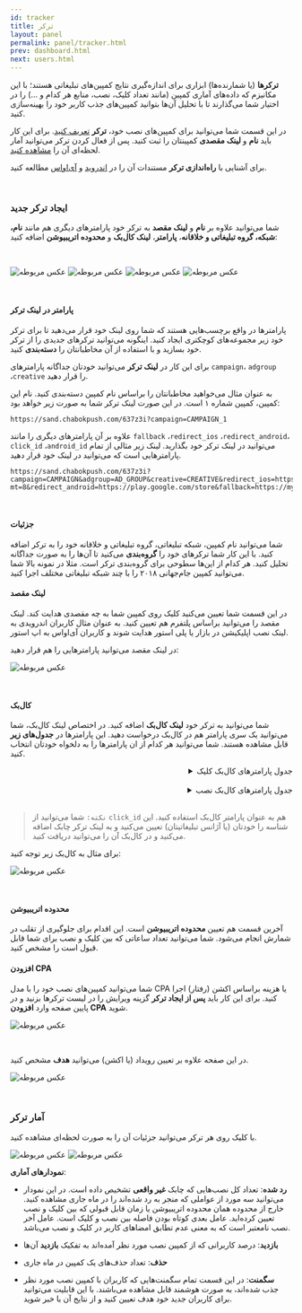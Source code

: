 ```yaml
---
id: tracker
title: ترکر
layout: panel
permalink: panel/tracker.html
prev: dashboard.html
next: users.html
---
```


**ترکرها** (یا شمارنده‌ها) ابزاری برای اندازه‌گیری نتایج کمپین‌های تبلیغاتی هستند؛ با این مکانیزم که داده‌های آماری کمپین (مانند تعداد کلیک، نصب، منابع هر کدام و ...) را در اختیار شما می‌گذارند تا با تحلیل آن‌ها بتوانید کمپین‌های جذب کاربر خود را بهینه‌سازی کنید.


در این قسمت شما می‌توانید برای کمپین‌های نصب خود، **ترکر** [تعریف کنید](/panel/tracker.html#ایجاد-ترکر-جدید). برای این کار باید **نام** و **لینک مقصدی** کمپینتان را ثبت کنید. پس از فعال کردن ترکر می‌توانید آمار لحظه‌ای آن را [مشاهده کنید](/panel/tracker.html#آمار-ترکر ).

برای آشنایی با **راه‌اندازی ترکر** مستندات آن را در [اندروید](/android/tracker.html) و [آی‌اواس](/ios/tracker.html) مطالعه کنید. 

<Br>

### ایجاد ترکر جدید

شما می‌توانید علاوه بر **نام** و **لینک مقصد** به ترکر خود پارامترهای دیگری هم مانند **نام، شبکه، گروه تبلیغاتی و خلاقانه**، **پارامتر**، **لینک کال‌بک** و **محدوده اتریبیوشن** اضافه کنید: 

<Br>

![عکس مربوطه](http://uupload.ir/files/rty6_tracker-details.png)
![عکس مربوطه](http://uupload.ir/files/t64a_tracker-redirect-link.png)
![عکس مربوطه](http://uupload.ir/files/4vfm_tracker-callback.png)
![عکس مربوطه](http://uupload.ir/files/qzkp_tracker-attribution.png)

<Br>

#### پارامتر در لینک ترکر
پارامترها در واقع برچسب‌هایی هستند که شما روی لینک خود قرار می‌دهید تا برای ترکر خود زیر مجموعه‌های کوچکتری ایجاد کنید. اینگونه می‌توانید ترکرهای جدیدی را از ترکر خود بسازید و با استفاده از آن مخاطبانتان را **دسته‌بندی** کنید.

برای این کار در **لینک ترکر** می‌توانید خودتان جداگانه پارامترهای ‍‍‍‍‍‍‍‍`campaign`، `adgroup` ،`creative` را قرار دهید.

به عنوان مثال می‌خواهید مخاطبانتان را براساس نام کمپین دسته‌بندی کنید. نام این کمپین،‌ کمپین شماره ۱ است. در این صورت لینک ترکر شما به صورت زیر خواهد بود:

```markup
https://sand.chabokpush.com/637z3i?campaign=CAMPAIGN_1‍‍‍‍‍‍
```

علاوه بر آن پارامترهای دیگری را مانند `fallback` ،`redirect_ios` ،`redirect_android`، `click_id` ،`android_id` می‌توانید در لینک ترکر خود بگذارید. لینک زیر مثالی از تمام پارامترهایی است که می‌توانید در لینک خود قرار دهید. 

```markup
https://sand.chabokpush.com/637z3i?campaign=CAMPAIGN&adgroup=AD_GROUP&creative=CREATIVE&redirect_ios=https://itunes.apple.com/us/genre/ios/id36?mt=8&redirect_android=https://play.google.com/store&fallback=https://mylandingpage.com/&click_id=11111&android_id=ANDROID_ID
```

<Br>

#### جزئیات

شما می‌توانید نام کمپین، شبکه تبلیغاتی، گروه تبلیغاتی و خلاقانه خود را به ترکر اضافه کنید. با این کار شما ترکرهای خود را **گروه‌بندی** می‌کنید تا آن‌ها را به صورت جداگانه تحلیل کنید. هر کدام از این‌ها سطوحی برای گروه‌بندی ترکر است. مثلا در نمونه بالا شما می‌توانید کمپین جام‌جهانی ۲۰۱۸ را با چند شبکه تبلیغاتی مختلف اجرا کنید. 

#### لینک مقصد

در این قسمت شما تعیین می‌کنید کلیک روی کمپین شما به چه مقصدی هدایت کند. لینک مقصد را می‌توانید براساس پلتفرم هم تعیین کنید. به عنوان مثال کاربران اندرویدی به لینک نصب اپلیکیشن در بازار یا پلی‌ استور هدایت شوند و کاربران آی‌او‌اس به اپ استور. 

در لینک مقصد می‌توانید پارامترهایی را هم قرار دهید:

![عکس مربوطه](http://uupload.ir/files/kihu_parameters.png)

<Br>

#### کال‌بک

شما می‌توانید به ترکر خود **لینک کال‌بک** اضافه کنید. در اختصاص لینک کال‌بک، شما ‌می‌توانید یک سری پارامتر هم در کال‌بک درخواست دهید. این پارامترها در **جدول‌های زیر** قابل مشاهده هستند. شما می‌توانید هر کدام از ان پارامترها را به دلخواه خودتان انتخاب کنید.  

<details style="text-align: right"><summary>جدول پارامترهای کال‌بک کلیک</summary>
<p>
<table>
<thead>
<tr>
<th style="text-align: center">پارامترها</th>
<th style="text-align: right">توضیح</th>
</tr>
</thead>
<tbody><tr>
<td align="center">activity_kind</td>
<td align="right">نوع فعالیت (کلیک، نصب و...)</td>
</tr>
<tr>
<td align="center">tracker</td>
<td align="right">شناسه ترکر</td>
</tr>
<tr>
<td align="center">tracker_name</td>
<td align="right">نام ترکر</td>
</tr>
<tr>
<td align="center">network_name</td>
<td align="right">نام شبکه تبلیغاتی</td>
</tr>
<tr>
<td align="center">campaign_name</td>
<td align="right">نام کمپین</td>
</tr>
<tr>
<td align="center">adgroup_name</td>
<td align="right">نام گروه تبلیغاتی</td>
</tr>
<tr>
<td align="center">creative_name</td>
<td align="right">نام کریتیو</td>
</tr>
<tr>
<td align="center">ip_address</td>
<td align="right">آی‌پی کاربر</td>
</tr>
<tr>
<td align="center">os_name</td>
<td align="right">سیستم‌عامل</td>
</tr>
<tr>
<td align="center">os_version</td>
<td align="right">نسخه سیستم‌عامل</td>
</tr>
<tr>
<td align="center">device_manufacturer</td>
<td align="right">برند دستگاه</td>
</tr>
<tr>
<td align="center">device_name</td>
<td align="right">مدل دستگاه</td>
</tr>
<tr>
<td align="center">click_time</td>
<td align="right">زمان کلیک</td>
</tr>
</tbody></table>
</p>
</details>

<Br>

<details style="text-align: right"><summary>جدول پارامترهای کال‌بک نصب</summary>
<p>
<table>
<thead>
<tr>
<th style="text-align: center">پارامترها</th>
<th style="text-align: right">توضیح</th>
</tr>
</thead>
<tbody><tr>
<td align="center">activity_kind</td>
<td align="right">نوع فعالیت (کلیک، نصب و...)</td>
</tr>
<tr>
<td align="center">tracker</td>
<td align="right">شناسه ترکر</td>
</tr>
<tr>
<td align="center">tracker_name</td>
<td align="right">نام ترکر</td>
</tr>
<tr>
<td align="center">network_name</td>
<td align="right">نام شبکه تبلیغاتی</td>
</tr>
<tr>
<td align="center">campaign_name</td>
<td align="right">نام کمپین</td>
</tr>
<tr>
<td align="center">adgroup_name</td>
<td align="right">نام گروه تبلیغاتی</td>
</tr>
<tr>
<td align="center">creative_name</td>
<td align="right">نام کریتیو</td>
</tr>
<tr>
<td align="center">ip_address</td>
<td align="right">آی‌پی کاربر</td>
</tr>
<tr>
<td align="center">os_name</td>
<td align="right">سیستم‌عامل</td>
</tr>
<tr>
<td align="center">os_version</td>
<td align="right">نسخه سیستم‌عامل</td>
</tr>
<tr>
<td align="center">device_manufacturer</td>
<td align="right">برند دستگاه</td>
</tr>
<tr>
<td align="center">device_name</td>
<td align="right">مدل دستگاه</td>
</tr>
<tr>
<td align="center">click_time</td>
<td align="right">زمان کلیک</td>
</tr>
<tr>
<td align="center">app_id</td>
<td align="right">شناسه اپلیکیشن</td>
</tr>
<tr>
<td align="center">app_version</td>
<td align="right">نسخه اپلیکیشن</td>
</tr>
<tr>
<td align="center">connection_type</td>
<td align="right">نوع اتصال</td>
</tr>
<tr>
<td align="center">android_id</td>
<td align="right">شناسه اندروید (فقط در اندروید)</td>
</tr>
<tr>
<td align="center">installed_at</td>
<td align="right">زمان نصب</td>
</tr>
</tbody></table>
</p>
</details>

<Br>

> `نکته:` شما می‌توانید از `click_id` هم به عنوان پارامتر کال‌بک استفاده کنید. این شناسه را خودتان (یا آژانس تبلیغاتیتان) تعیین می‌کنید و به لینک ترکر چابک اضافه می‌کنید و در کال‌بک آن را می‌توانید دریافت کنید.

برای مثال به کال‌بک زیر توجه کنید:

![عکس مربوطه](http://uupload.ir/files/ut47_callback-example.png)

<Br>

#### محدوده اتریبیوشن

آخرین قسمت هم تعیین **محدوده اتریبیوشن** است. این اقدام برای جلوگیری از تقلب در شمارش انجام می‌شود. شما می‌توانید تعداد ساعاتی که بین کلیک و نصب برای شما قابل قبول است را مشخص کنید.

#### افزودن CPA

شما می‌توانید کمپین‌های نصب خود را با مدل CPA یا هزینه براساس اکشن (رفتار) اجرا کنید. برای این کار باید **پس از ایجاد ترکر** گزینه ویرایش را در لیست ترکرها بزنید و در پایین صفحه وارد **افزودن CPA** شوید. 

![عکس مربوطه](http://uupload.ir/files/puhr_event-cpa.png)

<br>

در این صفحه علاوه بر تعیین رویداد (یا اکشن) می‌توانید **هدف** مشخص کنید. 

![عکس مربوطه](http://uupload.ir/files/z6a_goal-cpa.png)

<Br>

### آمار ترکر 

با کلیک روی هر ترکر می‌توانید جزئیات آن را به صورت لحظه‌ای مشاهده کنید.

![عکس مربوطه](http://uupload.ir/files/o994_8qnn_trackerperformance1.png)
![عکس مربوطه](http://uupload.ir/files/kmvo_trackerperformance2.png)

**نمودارهای آماری**:

- **رد شده**: تعداد کل نصب‌هایی که چابک **غیر واقعی** تشخیص داده است. در این نمودار می‌توانید سه مورد از عواملی که منجر به رد شده‌اند را در ماه جاری مشاهده کنید. خارج از محدوده همان محدوده اتریبیوشن یا زمان قابل قبولی که بین کلیک و نصب تعیین کرده‌اید. عامل بعدی کوتاه بودن فاصله بین نصب و کلیک است. عامل آخر نصب نامعتبر است که به معنی عدم تطابق امضاهای کاربر در کلیک و نصب می‌باشد.
 
- **بازدید**: درصد کاربرانی که از کمپین نصب مورد نظر آمده‌اند به تفکیک **بازدید** آن‌ها 

- **حذف**: تعداد حذف‌های یک کمپین در ماه جاری

- **سگمنت**: در این قسمت تمام سگمنت‌هایی که کاربران با کمپین نصب مورد نظر جذب شده‌اند، به صورت هوشمند قابل مشاهده می‌باشند. با این قابلیت می‌توانید برای کاربران جدید خود هدف‌ تعیین کنید و از نتایج آن با خبر شوید.
